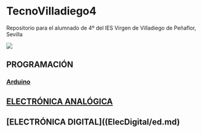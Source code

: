 # TecnoVilladiego4
Repositorio para el alumnado de 4º del IES Virgen de Villadiego de Peñaflor, Sevilla

![](imágenes/logo_fondo_transparente200x300.png)

## PROGRAMACIÓN
### [Arduino](Arduino/arduino.md)


## [ELECTRÓNICA ANALÓGICA](ElecAnalógica/ea.md)

## [ELECTRÓNICA DIGITAL]((ElecDigital/ed.md)
